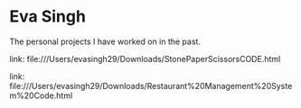 # Eva Singh
The personal  projects I have worked on in the past.

link: file:///Users/evasingh29/Downloads/StonePaperScissorsCODE.html

link: file:///Users/evasingh29/Downloads/Restaurant%20Management%20System%20Code.html

